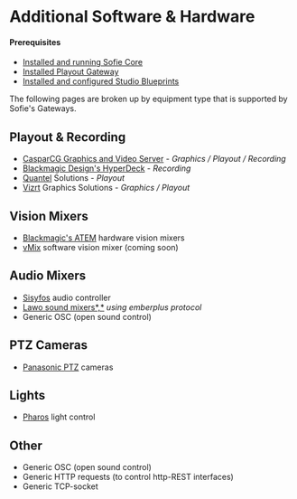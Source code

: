 # Additional Software & Hardware

#### Prerequisites

- [Installed and running Sofie&nbsp;Core](../installing-sofie-server-core.md)
- [Installed Playout Gateway](../installing-a-gateway/playout-gateway.md)
- [Installed and configured Studio Blueprints](../installing-blueprints.md#installing-a-studio-blueprint)

The following pages are broken up by equipment type that is supported by Sofie's Gateways.

## Playout & Recording

- [CasparCG Graphics and Video Server](casparcg-server-installation.md) - _Graphics / Playout / Recording_
- [Blackmagic Design's HyperDeck](https://www.blackmagicdesign.com/products/hyperdeckstudio) - _Recording_
- [Quantel](http://www.quantel.com) Solutions - _Playout_
- [Vizrt](https://www.vizrt.com/) Graphics Solutions - _Graphics / Playout_

## Vision Mixers

- [Blackmagic's ATEM](https://www.blackmagicdesign.com/products/atem) hardware vision mixers
- [vMix](https://www.vmix.com/) software vision mixer \(coming soon\)

## Audio Mixers

- [Sisyfos](https://github.com/olzzon/sisyfos-audio-controller) audio controller
- [Lawo sound mixers*,*](https://www.lawo.com/applications/broadcast-production/audio-consoles.html) _using emberplus protocol_
- Generic OSC \(open sound control\)

## PTZ Cameras

- [Panasonic PTZ](https://pro-av.panasonic.net/en/products/ptz_camera_systems.html) cameras

## Lights

- [Pharos](https://www.pharoscontrols.com/) light control

## Other

- Generic OSC \(open sound control\)
- Generic HTTP requests \(to control http-REST interfaces\)
- Generic TCP-socket
